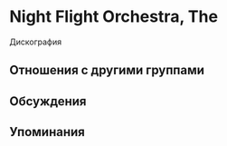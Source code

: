 # Night Flight Orchestra, The

Дискография

## Отношения с другими группами


## Обсуждения


## Упоминания

